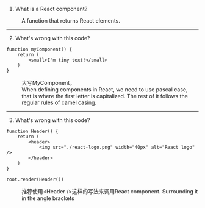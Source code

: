 1. What is a React component?
<dl>
<dd>A function that returns React elements.</dd>
</dl>
<hr />  

2. What's wrong with this code?
```
function myComponent() {
    return (
        <small>I'm tiny text!</small>
    )
}
```
<dl>
<dd>大写MyComponent。</dd>
<dd>When defining components in React, we need to use pascal case, that is where the first letter is capitalized. The rest of it follows the regular rules of camel casing.</dd>
</dl>
<hr />

3. What's wrong with this code?
```
function Header() {
    return (
        <header>
            <img src="./react-logo.png" width="40px" alt="React logo" />
        </header>
    )
}

root.render(Header())
```
<dl>
<dd>推荐使用&lt;Header />这样的写法来调用React component. Surrounding it in the angle brackets</dd>
<dd></dd>
</dl>